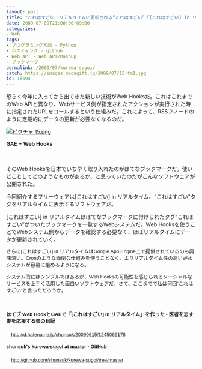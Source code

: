 ```yaml
---
layout: post
title: "これはすごい！リアルタイムに更新される“これはすごい”「[これはすごい] in リアルタイム」"
date: 2009-07-09T21:00:00+09:00
categories:
- Web
tags: 
- プログラミング言語 - Python
- ホスティング - github
- Web API - Web API/Mashup
- ブックマーク
permalink: /2009/07/kurewa-sugoi/
catch: https://images.moongift.jp/2009/07/15-tm1.jpg
id: 16694
---
```

恐らく今年に入ってから出てきた新しい技術がWeb Hooksだ。これはこれまでのWeb APIと異なり、Webサービス側が指定されたアクションが実行された時に指定されたURLをコールするという仕組みだ。これによって、RSSフィードのように定期的にデータの更新が必要なくなるのだ。

  

[![ピクチャ 15.png](https://images.moongift.jp/2009/07/15-tm1.jpg)](https://images.moongift.jp/2009/07/151.png)  
  
**GAE + Web Hooks**

  

　

  

そのWeb Hooksを日本でいち早く取り入れたのがはてなブックマークだ。使いどことしてどのようなものがあるか、と思っていたのだがこんなソフトウェアが公開された。

  

今回紹介するフリーウェアは[これはすごい] in リアルタイム、“これはすごい”タグをリアルタイムに表示するソフトウェアだ。

  
<!--more-->

[これはすごい] in リアルタイムははてなブックマークに付けられたタグ“これはすごい”がついたブックマークを一覧するWebシステムだ。Web Hooksを使うことでWebシステム側からデータを確認する必要なく、ほぼリアルタイムにデータが更新されていく。

  

<font face="helvetica, arial, clean, sans-serif" size="3"><span style="font-size: 13px; line-height: 18px; -webkit-border-horizontal-spacing: 2px; -webkit-border-vertical-spacing: 2px;">さらに[これはすごい] in リアルタイムはGoogle App Engine上で提供されているのも興味深い。Cronのような面倒な仕組みを使うことなく、よりリアルタイム性の高いWebシステムが容易に組めるようになる。</span></font>

  

<font face="helvetica, arial, clean, sans-serif" size="3"><span style="font-size: 13px; line-height: 18px; -webkit-border-horizontal-spacing: 2px; -webkit-border-vertical-spacing: 2px;">システム的にはシンプルではあるが、Web Hooksの可能性を感じられるソーシャルなサービスを上手く活用した面白いソフトウェアだ。さて、ここまでで私は何回“これはすごい”と言っただろうか。</span></font>

  

<font face="helvetica, arial, clean, sans-serif" size="3"><span style="font-size: 13px; line-height: 18px; -webkit-border-horizontal-spacing: 2px; -webkit-border-vertical-spacing: 2px;">　</span></font>

  

<font face="helvetica, arial, clean, sans-serif" size="3"><span style="font-size: 13px; line-height: 18px; -webkit-border-horizontal-spacing: 2px; -webkit-border-vertical-spacing: 2px;"><b>はてブ Web HookとGAEで「[これはすごい] in リアルタイム」を作った - 医者を志す妻を応援する夫の日記</b><br><br>　<a href="http://d.hatena.ne.jp/shunsuk/20090615/1245069178">http://d.hatena.ne.jp/shunsuk/20090615/1245069178</a></span></font>

  

<font face="helvetica, arial, clean, sans-serif" size="3"><span style="font-size: 13px; line-height: 18px; -webkit-border-horizontal-spacing: 2px; -webkit-border-vertical-spacing: 2px;"><b>shunsuk's kurewa-sugoi at master - GitHub</b><br><br>　<a href="http://github.com/shunsuk/kurewa-sugoi/tree/master">http://github.com/shunsuk/kurewa-sugoi/tree/master</a></span></font>

  
